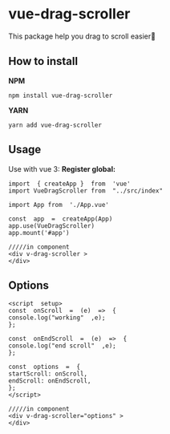 
# vue-drag-scroller

  

This package help you drag to scroll easier🌟

  

## How to install
**NPM**

    npm install vue-drag-scroller
**YARN**

    yarn add vue-drag-scroller

## Usage

Use with vue 3:
	**Register global:**
	
    import  { createApp }  from  'vue'
    import VueDragScroller from  "../src/index"
         
    import App from  './App.vue'
    
    const  app  =  createApp(App)
    app.use(VueDragScroller)
    app.mount('#app')
    
    /////in component
    <div v-drag-scroller >
    </div>

## Options

    <script  setup>
    const  onScroll  =  (e)  =>  {
    console.log("working"  ,e);
    };
    
    const  onEndScroll  =  (e)  =>  {
    console.log("end scroll"  ,e);
    };
    
    const  options  =  {
    startScroll: onScroll,
    endScroll: onEndScroll,
    };
    </script>

    /////in component
    <div v-drag-scroller="options" >
    </div>
    
